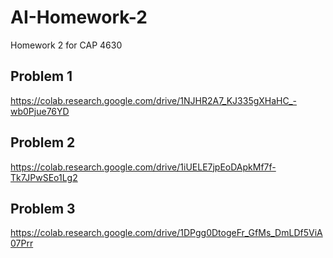 # AI-Homework-2
Homework 2 for CAP 4630

## Problem 1
 https://colab.research.google.com/drive/1NJHR2A7_KJ335gXHaHC_-wb0Pjue76YD

## Problem 2
 https://colab.research.google.com/drive/1iUELE7jpEoDApkMf7f-Tk7JPwSEo1Lg2

## Problem 3
 https://colab.research.google.com/drive/1DPgg0DtogeFr_GfMs_DmLDf5ViA07Prr
